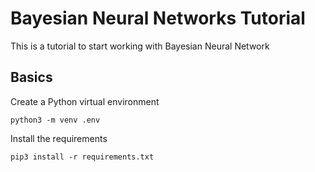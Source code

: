 # Bayesian Neural Networks Tutorial
This is a tutorial to start working with Bayesian Neural Network
## Basics
Create a Python virtual environment

`python3 -m venv .env`

Install the requirements

`pip3 install -r requirements.txt `
